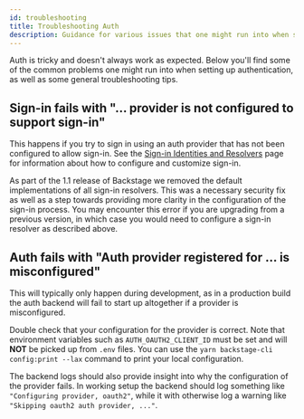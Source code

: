 ```yaml
---
id: troubleshooting
title: Troubleshooting Auth
description: Guidance for various issues that one might run into when setting up authentication
---
```


Auth is tricky and doesn't always work as expected. Below you'll find some of the common
problems one might run into when setting up authentication, as well as some general
troubleshooting tips.

## Sign-in fails with "... provider is not configured to support sign-in"

This happens if you try to sign in using an auth provider that has not been
configured to allow sign-in. See the [Sign-in Identities and Resolvers](./identity-resolver.md)
page for information about how to configure and customize sign-in.

As part of the 1.1 release of Backstage we removed the default implementations
of all sign-in resolvers. This was a necessary security fix as well as a step
towards providing more clarity in the configuration of the sign-in process.
You may encounter this error if you are upgrading from a previous version, in
which case you would need to configure a sign-in resolver as described above.

## Auth fails with "Auth provider registered for ... is misconfigured"

This will typically only happen during development, as in a production build the auth
backend will fail to start up altogether if a provider is misconfigured.

Double check that your configuration for the provider is correct. Note that environment variables
such as `AUTH_OAUTH2_CLIENT_ID` must be set and will **NOT** be picked up from `.env` files.
You can use the `yarn backstage-cli config:print --lax` command to print your local configuration.

The backend logs should also provide insight into why the configuration of the provider
fails. In working setup the backend should log something like `"Configuring provider, oauth2"`,
while it with otherwise log a warning like `"Skipping oauth2 auth provider, ..."`.

